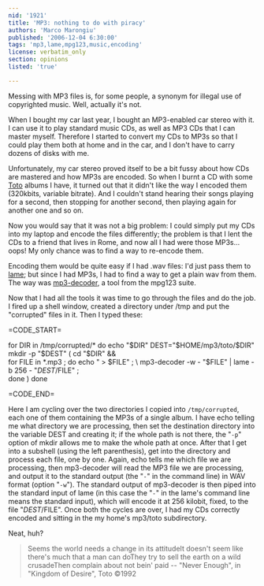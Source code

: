 ```yaml
---
nid: '1921'
title: 'MP3: nothing to do with piracy'
authors: 'Marco Marongiu'
published: '2006-12-04 6:30:00'
tags: 'mp3,lame,mpg123,music,encoding'
license: verbatim_only
section: opinions
listed: 'true'

---
```

  Messing with MP3 files is, for some people, a synonym for illegal use  of copyrighted music. Well, actually it's not.


<!--break-->


  When I bought my car last year, I bought an MP3-enabled car stereo  with it. I can use it to play standard music CDs, as well as MP3 CDs  that I can master myself. Therefore I started to convert my CDs to  MP3s so that I could play them both at home and in the car, and I  don't have to carry dozens of disks with me.

  Unfortunately, my car stereo proved itself to be a bit fussy about  how CDs are mastered and how MP3s are encoded. So when I burnt a CD  with some [Toto](http://www.toto99.com/) albums I have,  it turned out that it didn't like the way I encoded them (320kbits,  variable bitrate). And I couldn't stand hearing their songs playing  for a second, then stopping for another second, then playing again for  another one and so on.

  Now you would say that it was not a big problem: I could simply put my  CDs into my laptop and encode the files differently; the problem is  that I lent the CDs to a friend that lives in Rome, and now all I had  were those MP3s... oops! My only chance was to find a way to re-encode  them.

  Encoding them would be quite easy if I had .wav files: I'd just pass  them to [lame](http://www.mp3dev.org/); but since I had MP3s,  I had to find a way to get a plain wav from them. The way was  [mp3-decoder](http://www.mpg123.org/), a tool from the  mpg123 suite.

  Now that I had all the tools it was time to go through  the files and do the job. I fired up a shell window, created a directory  under /tmp and put the "corrupted" files in it. Then I typed these:


=CODE_START=


for DIR in /tmp/corrupted/*
do
  echo "$DIR"
  DEST="$HOME/mp3/toto/$DIR"
  mkdir -p "$DEST"
  ( cd "$DIR" && \
    for FILE in *.mp3 ; do echo "  > $FILE" ; \
      mp3-decoder -w - "$FILE" | lame -b 256 - "$DEST/$FILE" ;\
    done )
done


=CODE_END=

  Here I am cycling over the two directories I copied into `/tmp/corrupted`,  each one of them containing the MP3s of a single album. I have echo  telling me what directory we are processing, then set the destination  directory into the variable DEST and creating it; if the whole path is  not there, the "`-p`" option of mkdir allows me to make the whole path at  once. After that I get into a subshell (using the left parenthesis),  get into the directory and process each file, one by one. Again, echo  tells me which file we are processing, then mp3-decoder will read the  MP3 file we are processing, and output it to the standard output (the  "`-`" in the command line) in WAV format (option "`-w`"). The standard output  of mp3-decoder is then piped into the standard input of lame (in this  case the "`-`" in the lame's command line means the standard input), which  will encode it at 256 kilobit, fixed, to the file "$DEST/$FILE". Once  both the cycles are over, I had my CDs correctly encoded and sitting in  the my home's mp3/toto subdirectory.

  Neat, huh?


>Seems the world needs a change in its attitudeIt doesn't seem like there's much that a man can doThey try to sell the earth on a wild crusadeThen complain about not bein' paid  -- "Never Enough", in "Kingdom of Desire", Toto ©1992

